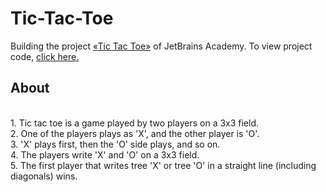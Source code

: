 # Tic-Tac-Toe #
Building the project [«Tic Tac Toe»](https://hyperskill.org/projects/48) of JetBrains Academy. 
To view project code, [click here.](https://github.com/rudimentum/Tic-Tac-Toe/tree/master/Tic-Tac-Toe/task/src/tictactoe)
<br/>
## About ##
<br/>
1. Tic tac toe is a game played by two players on a 3x3 field.
<br/>
2. One of the players plays as 'X', and the other player is 'O'.
<br/>
3. 'X' plays first, then the 'O' side plays, and so on.
<br/>
4. The players write 'X' and 'O' on a 3x3 field.
<br/>
5. The first player that writes tree 'X' or tree 'O' in a straight line (including diagonals) wins.
<br/>
